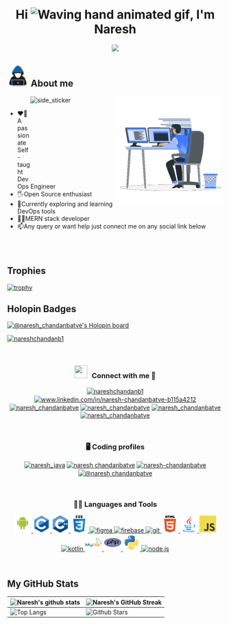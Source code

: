 <h1 align="center">Hi 
<img src="https://raw.githubusercontent.com/nixin72/nixin72/master/wave.gif" alt="Waving hand animated gif" height="40" width="40" />, I'm Naresh</h1><p align="center">
  <a href="https://github.com/DenverCoder1/readme-typing-svg"><img src="https://readme-typing-svg.herokuapp.com?font=Time+New+Roman&color=cyan&size=25&center=true&vCenter=true&width=600&height=100&lines=Self-taught+DevOps-Engineer,;Computer+Science+Student,;Open+Source+Enthusiast.;"></a>
</p>

<!-- <p align="left"> <img src="https://komarev.com/ghpvc/?username=naresh-chandanbatve&label=Profile%20views&color=0e75b6&style=flat" alt="naresh-chandanbatve" /> </p> -->

## <picture><img src = "https://github.com/0xAbdulKhalid/0xAbdulKhalid/raw/main/assets/mdImages/about_me.gif" width = 50px></picture> **About me**

<picture> <img align="right" src="https://github.com/0xAbdulKhalid/0xAbdulKhalid/raw/main/assets/mdImages/Right_Side.gif" width = 250px></picture>

<img align="right" width=200px height=200px alt="side_sticker" src="https://media.giphy.com/media/TEnXkcsHrP4YedChhA/giphy.gif" />
<br>

- ❤️‍🔥A passionate Self-taught DevOps Engineer
- 🖐️Open Source enthusiast
- 🤔Currently exploring and learning DevOps tools
- 👨‍💻MERN stack developer
- 📫Any query or want help just connect me on any social link below

<br><br>
## Trophies

[![trophy](https://github-profile-trophy.vercel.app/?username=ryo-ma&theme=algolia)](https://github.com/ryo-ma/github-profile-trophy)



## Holopin Badges

[![@naresh_chandanbatve's Holopin board](https://holopin.io/api/user/board?user=naresh_chandanbatve)](https://holopin.io/@naresh_chandanbatve)

<p align="left"> <a href="https://twitter.com/nareshchandanb1" target="blank"><img src="https://img.shields.io/twitter/follow/nareshchandanb1?logo=twitter&style=for-the-badge" alt="nareshchandanb1" /></a> </p>


<br>
<h3 align="center"><img src="https://media.giphy.com/media/iY8CRBdQXODJSCERIr/giphy.gif" width="30" height="30" style="margin-right: 10px;">Connect with me 🤝</h3>
<p align="center">
<a href="https://twitter.com/nareshchandanb1" target="blank"><img align="center" src="https://raw.githubusercontent.com/rahuldkjain/github-profile-readme-generator/master/src/images/icons/Social/twitter.svg" alt="nareshchandanb1" height="30" width="40" /></a>
<a href="https://www.linkedin.com/in/naresh-chandanbatve/" target="blank"><img align="center" src="https://raw.githubusercontent.com/rahuldkjain/github-profile-readme-generator/master/src/images/icons/Social/linked-in-alt.svg" alt="www.linkedin.com/in/naresh-chandanbatve-b115a4212" height="30" width="40" /></a>
<a href="https://instagram.com/naresh_chandanbatve" target="blank"><img align="center" src="https://raw.githubusercontent.com/rahuldkjain/github-profile-readme-generator/master/src/images/icons/Social/instagram.svg" alt="naresh_chandanbatve" height="30" width="40" /></a> 
<a href="[https://instagram.com/naresh_chandanbatve](https://stackoverflow.com/users/18366548/naresh-chandanbatve)" target="blank"><img align="center" src="https://cdn.icon-icons.com/icons2/1907/PNG/512/iconfinder-stackoverflow-4555866_121359.png" alt="naresh_chandanbatve" height="30" width="30" /></a> 
    <a href="https://devpost.com/Naresh-chandanbatve" target="blank"><img align="center" src="https://seeklogo.com/images/D/devpost-logo-95FF685C5D-seeklogo.com.png" alt="naresh_chandanbatve" height="30" width="30" /></a> 
    <a href="https://www.showwcase.com/naresh-chandanbatve" target="blank"><img align="center" src="https://cdn.hashnode.com/res/hashnode/image/upload/v1633947271222/I2p2TQngn.png" alt="naresh_chandanbatve" height="30" width="45" /></a> 
  
</p>

<br>
<h3 align="center">🖥️ Coding profiles</h3>
<p align="center">
<a href="https://www.codechef.com/users/naresh_java" target="blank"><img align="center" src="https://cdn.codechef.com/sites/default/files/uploads/pictures/811b20a47eac52b10c90ab82e0628e21.png" alt="naresh_java" height="30" width="40" /></a>
<a href="https://www.hackerrank.com/naresh chandanbatve" target="blank"><img align="center" src="https://raw.githubusercontent.com/rahuldkjain/github-profile-readme-generator/master/src/images/icons/Social/hackerrank.svg" alt="naresh chandanbatve" height="30" width="40" /></a>
<a href="https://www.leetcode.com/naresh-chandanbatve" target="blank"><img align="center" src="https://raw.githubusercontent.com/rahuldkjain/github-profile-readme-generator/master/src/images/icons/Social/leet-code.svg" alt="naresh-chandanbatve" height="30" width="40" /></a>
<a href="https://www.hackerearth.com/@chandanbatven" target="blank"><img align="center" src="https://www.itvoice.in/wp-content/uploads/2021/08/HackerEarth-logo.png" alt="@naresh chandanbatve" height="30" width="40" /></a>

</p>
<br>

<h3 align="center">👨‍💻 Languages and Tools</h3>
<p align="center"> <a href="https://developer.android.com" target="_blank" rel="noreferrer"> <img src="https://raw.githubusercontent.com/devicons/devicon/master/icons/android/android-original-wordmark.svg" alt="android" width="40" height="40"/> </a> <a href="https://www.cprogramming.com/" target="_blank" rel="noreferrer"> <img src="https://raw.githubusercontent.com/devicons/devicon/master/icons/c/c-original.svg" alt="c" width="40" height="40"/> </a> <a href="https://www.w3schools.com/cpp/" target="_blank" rel="noreferrer"> <img src="https://raw.githubusercontent.com/devicons/devicon/master/icons/cplusplus/cplusplus-original.svg" alt="cplusplus" width="40" height="40"/> </a> <a href="https://www.w3schools.com/css/" target="_blank" rel="noreferrer"> <img src="https://raw.githubusercontent.com/devicons/devicon/master/icons/css3/css3-original-wordmark.svg" alt="css3" width="40" height="40"/> </a> <a href="https://www.figma.com/" target="_blank" rel="noreferrer"> <img src="https://www.vectorlogo.zone/logos/figma/figma-icon.svg" alt="figma" width="40" height="40"/> </a> <a href="https://firebase.google.com/" target="_blank" rel="noreferrer"> <img src="https://www.vectorlogo.zone/logos/firebase/firebase-icon.svg" alt="firebase" width="40" height="40"/> </a> <a href="https://git-scm.com/" target="_blank" rel="noreferrer"> <img src="https://www.vectorlogo.zone/logos/git-scm/git-scm-icon.svg" alt="git" width="40" height="40"/> </a> <a href="https://www.w3.org/html/" target="_blank" rel="noreferrer"> <img src="https://raw.githubusercontent.com/devicons/devicon/master/icons/html5/html5-original-wordmark.svg" alt="html5" width="40" height="40"/> </a> <a href="https://www.java.com" target="_blank" rel="noreferrer"> <img src="https://raw.githubusercontent.com/devicons/devicon/master/icons/java/java-original.svg" alt="java" width="40" height="40"/> </a> <a href="https://developer.mozilla.org/en-US/docs/Web/JavaScript" target="_blank" rel="noreferrer"> <img src="https://raw.githubusercontent.com/devicons/devicon/master/icons/javascript/javascript-original.svg" alt="javascript" width="40" height="40"/> </a> <a href="https://kotlinlang.org" target="_blank" rel="noreferrer"> <img src="https://www.vectorlogo.zone/logos/kotlinlang/kotlinlang-icon.svg" alt="kotlin" width="40" height="40"/> </a> <a href="https://www.mysql.com/" target="_blank" rel="noreferrer"> <img src="https://raw.githubusercontent.com/devicons/devicon/master/icons/mysql/mysql-original-wordmark.svg" alt="mysql" width="40" height="40"/> <a href="https://www.php.net" target="_blank" rel="noreferrer"> <img src="https://raw.githubusercontent.com/devicons/devicon/master/icons/php/php-original.svg" alt="php" width="40" height="40"/> </a></a> <a href="https://www.python.org" target="_blank" rel="noreferrer"> <img src="https://raw.githubusercontent.com/devicons/devicon/master/icons/python/python-original.svg" alt="python" width="40" height="40"/> </a> 
<a href="https://nodejs.org" target="_blank" rel="noreferrer"> <img src="https://www.pngkit.com/png/full/66-667065_js-club-new-balance-png-logo-node-js.png" alt="node.js" width="40" height="40"/> </a>
</p>

<br>

##  My GitHub Stats

| ![Naresh's github stats](https://github-readme-stats.vercel.app/api?username=Naresh-chandanbatve&show_icons=true&theme=tokyonight) | ![Naresh's GitHub Streak](https://github-readme-streak-stats.herokuapp.com/?user=Naresh-chandanbatve&theme=tokyonight) |
| --- | --- |
| ![Top Langs](https://github-readme-stats.vercel.app/api/top-langs/?username=Naresh-chandanbatve&theme=tokyonight) | ![Github Stars](https://github-readme-stats.vercel.app/api?username=Naresh-chandanbatve&show_icons=true&locale=en&count_private=true&hide_rank=true&custom_title=My%20GitHub%20Stats&disable_animations=true&theme=tokyonight) |




